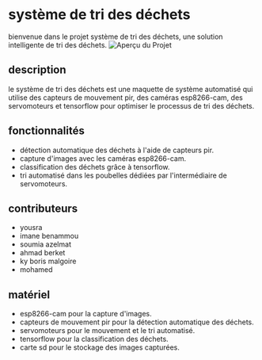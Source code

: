# système de tri des déchets

bienvenue dans le projet système de tri des déchets, une solution intelligente de tri des déchets.
![Aperçu du Projet](https://th.bing.com/th/id/OIP.IL-nWMzu2QkJekf6FBB6hgHaFj?rs=1&pid=ImgDetMain)

## description

le système de tri des déchets est une maquette de système automatisé qui utilise des capteurs de mouvement pir, des caméras esp8266-cam, des servomoteurs et tensorflow pour optimiser le processus de tri des déchets.

## fonctionnalités

- détection automatique des déchets à l'aide de capteurs pir.
- capture d'images avec les caméras esp8266-cam.
- classification des déchets grâce à tensorflow.
- tri automatisé dans les poubelles dédiées par l'intermédiaire de servomoteurs.

## contributeurs

- yousra
-  imane benammou
- soumia azelmat
- ahmad berket
- ky boris malgoire
- mohamed

## matériel

- esp8266-cam pour la capture d'images.
- capteurs de mouvement pir pour la détection automatique des déchets.
- servomoteurs pour le mouvement et le tri automatisé.
- tensorflow pour la classification des déchets.
- carte sd pour le stockage des images capturées.
